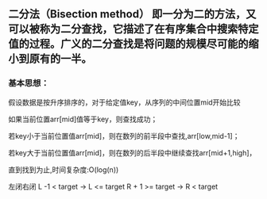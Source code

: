 ## 二分法（Bisection method） 即一分为二的方法，又可以被称为二分查找，它描述了在有序集合中搜索特定值的过程。广义的二分查找是将问题的规模尽可能的缩小到原有的一半。

### 基本思想：

假设数据是按升序排序的，对于给定值key，从序列的中间位置mid开始比较

如果当前位置arr[mid]值等于key，则查找成功；

若key小于当前位置值arr[mid]，则在数列的前半段中查找,arr[low,mid-1]；

若key大于当前位置值arr[mid]，则在数列的后半段中继续查找arr[mid+1,high]，

直到找到为止,时间复杂度:O(log(n))


左闭右闭
L -1 < target -> L <= target
R + 1 >= target -> R < target